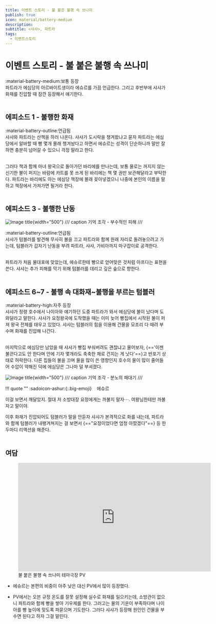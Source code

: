```yaml
---
title: 이벤트 스토리 - 불 붙은 불행 속 쓰나미
publish: true
icon: material/battery-medium
description:
subtitle: <샤샤>, 파트라
tags:
  - 이벤트스토리
---
```


# 이벤트 스토리 - 불 붙은 불행 속 쓰나미
<span class="badge badge-version"><span class="badge-icon">:material-battery-medium:</span>보통 등장</span>
<br>
파트라가 에심당의 아르바이트생이라 에슈르를 가끔 언급한다. 그리고 후반부에 샤샤가 화재를 진압할 때 잠깐 등장해서 얘기한다.
<br>
<br>

## 에피소드 1 - 불행한 화재
<span class="badge badge-version"><span class="badge-icon">:material-battery-outline:</span>언급됨</span>
<br>
샤샤와 파트라는 산책을 하러 나온다. 샤샤가 도시락을 챙겨왔냐고 묻자 파트라는 에심당에서 알바할 때 빵 몇개 몰래 챙겨놨다고 하면서 에슈르는 성격이 단순하니까 말만 잘하면 충분히 넘어갈 수 있으니 걱정 말라고 한다. 

<br>
그러다 책과 함께 마녀 왕국으로 돌아가던 바리에를 만나는데, 보통 물로는 꺼지지 않는 신기한 불이 퍼지는 바람에 카트를 못 쓰게 된 바리에는 책 몇 권만 보관해달라고 부탁한다. 파트라는 바리에도 아는 에심당 책장에 몰래 꽂아넣겠으니 나중에 본인의 이름을 말하고 책장에서 가져가면 될거라 한다.
<br>
<br>

## 에피소드 3 - 불행한 난동
![Image title](https://vitamink1.github.io/mkdocs-test/assets/story/s2_event_shasha_1.png){width="500"}
/// caption
기억 조각 - 부수적인 피해
///

<span class="badge badge-version"><span class="badge-icon">:material-battery-outline:</span>언급됨</span>
<br>
샤샤가 텀블러를 발견해 무사히 불을 끄고 파트라와 함께 원래 자리로 돌려놓으려고 가는데, 텀블러가 갑자기 난동을 부려 파트라, 샤샤, 가비아까지 마구잡이로 공격한다. 

<br>
파트라가 처음 물대포에 맞았는데, 에슈르한테 빵으로 얻어맞은 것처럼 아프다는 표현을 쓴다. 샤샤는 추가 피해를 막기 위해 텀블러를 데리고 깊은 숲으로 향한다.
<br>
<br>

## 에피소드 6~7 - 불행 속 대화재~불행을 부르는 텀블러
<span class="badge badge-version"><span class="badge-icon">:material-battery-high:</span>자주 등장</span>
<br>
샤샤가 정령 호수에서 나이아와 얘기하던 도중 파트라가 와서 에심당에 불이 났다며 도와달라고 말한다. 샤샤가 요정왕국에 도착했을 때는 이미 늦어 빵집에서 시작된 불이 퍼져 왕국 전체를 태우고 있었다. 샤샤는 텀블러의 힘을 이용해 건물을 모조리 다 때려 부수며 화재를 진압해 나간다.

<br>
마지막으로 에심당만 남았을 때 샤샤가 빵집 부숴버려도 괜찮냐고 물어보자, {=='이젠 불끈다고도 안 한다며 안에 기자 몇개라도 축축한 채로 건지는 게 낫다'==}고 반포기 상태로 허락한다. 다른 집들의 불을 끄며 물을 많이 쓴 영향인지 호수의 물이 많이 줄어들어 수압이 약해진 덕에 에심당은 그나마 덜 부셔졌다.

![Image title](https://vitamink1.github.io/mkdocs-test/assets/story/s2_event_shasha_2.png){width="500"}
/// caption
기억 조각 - 분노의 패대기
///

!!! quote ""
    :sadoicon-ashur:{:.big-emoji} &nbsp;&nbsp;&nbsp;<span class="tag-box" data-sado="ashur">에슈르</span><br>
    <div class="speech-bubble">
        이걸 보면서 깨달았지. 절대 저 소방대장 요정에게는 까불지 말자⋯. 여왕님한테만 까불자고 말이야.
    </div>

이후 화재가 진압되어도 텀블러가 말을 안듣자 샤샤가 본격적으로 화를 내는데, 파트라와 함께 텀블러가 내팽겨쳐지는 걸 보면서 {=="요정이었다면 엄청 아팠겠다"==} 등 한두마디 리액션을 해준다. 
<br>
<br>

## 여담
<figure>
  <iframe src="https://www.youtube.com/embed/lvuzi8UP_sg?si=kd4w6cd3EQEzKiBD" style="width:600px;height:338px;border:0;" loading="lazy" allowfullscreen></iframe>
  <figcaption>불 붙은 불행 속 쓰나미 테마극장 PV</figcaption>
</figure>

+ 에슈르는 본편의 비중이 아주 낮은 대신 PV에서 많이 등장했다.

+ PV에서는 오븐 규정 온도를 잘못 설정해 실수로 화재를 일으키는데, 소방관이 없으니 파트라와 함께 빵을 쌓아 기우제를 한다. 그러고는 물의 기운이 부족하다며 나이아를 빵 높이에 맞도록 파묻으며 기도한다. 그러다 샤샤가 등장해 원인인 건물을 부수면 된다고 하자 그걸 말린다.
<br>
<br>